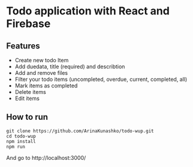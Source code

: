 # Todo application with React and Firebase

## Features 

 - Create new todo Item
 - Add duedata, title (required) and describtion 
 - Add and remove files
 - Filter your todo items (uncompleted, overdue, current, completed, all)
 - Mark items as completed
 - Delete items
 - Edit items

## How to run 

```
git clone https://github.com/ArinaKunashko/todo-wup.git
cd todo-wup
npm install
npm run
```
And go to http://localhost:3000/
